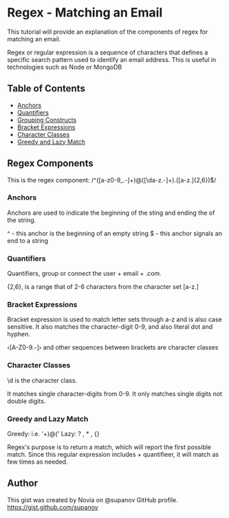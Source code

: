 # Regex - Matching an Email 

This tutorial will provide an explanation of the components of regex for matching an email. 

Regex or regular expression is a sequence of characters that defines a specific search pattern used to identify an email address. This is useful in technologies such as Node or MongoDB


## Table of Contents

- [Anchors](#anchors)
- [Quantifiers](#quantifiers)
- [Grouping Constructs](#grouping-constructs)
- [Bracket Expressions](#bracket-expressions)
- [Character Classes](#character-classes)
- [Greedy and Lazy Match](#greedy-lazy-match)

## Regex Components
This is the regex component:  /^([a-z0-9_\.-]+)@([\da-z\.-]+)\.([a-z\.]{2,6})$/

### Anchors
Anchors are used to indicate the beginning of the sting and ending the of the string. 

 ^ - this anchor is the beginning of an empty string
 $ - this anchor signals an end to a string

### Quantifiers
Quantifiers, group or connect the user + email + .com. 

{2,6}, is a range that of 2-6 characters from the character set [a-z\.]

### Bracket Expressions
Bracket expression is used to match letter sets through a-z and is also case sensitive. It also matches the character-digit 0-9, and also literal dot and hyphen. 

‹[A-Z0-9.-]› and other sequences between brackets are character classes

### Character Classes
\d is the character class.

 It matches single character-digits from 0-9. It only matches single digits not double digits. 

### Greedy and Lazy Match 
Greedy: i.e. '+)@('
Lazy: ? , * , {}

Regex's purpose is to return a match, which will report the first possible match. Since this regular expression includes + quantifieer, it will match as few times as needed. 


## Author

This gist was created by Novia on @supanov GitHub profile. https://gist.github.com/supanov
